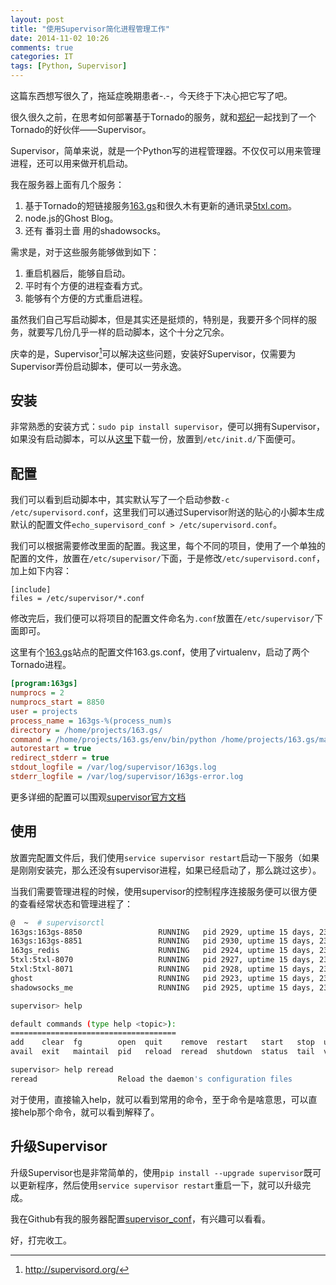 ```yaml
---
layout: post
title: "使用Supervisor简化进程管理工作"
date: 2014-11-02 10:26
comments: true
categories: IT
tags: [Python, Supervisor]
---
```


这篇东西想写很久了，拖延症晚期患者-.-，今天终于下决心把它写了吧。

很久很久之前，在思考如何部署基于Tornado的服务，就和[郑纪](http://zheng-ji.info/)一起找到了一个Tornado的好伙伴——Supervisor。

Supervisor，简单来说，就是一个Python写的进程管理器。不仅仅可以用来管理进程，还可以用来做开机启动。

我在服务器上面有几个服务：

<!-- more -->

1. 基于Tornado的短链接服务[163.gs](http://163.gs)和很久木有更新的通讯录[5txl.com](http://5txl.com)。
2. node.js的Ghost Blog。
3. 还有 番羽土啬 用的shadowsocks。

需求是，对于这些服务能够做到如下：

1. 重启机器后，能够自启动。
2. 平时有个方便的进程查看方式。
3. 能够有个方便的方式重启进程。

虽然我们自己写启动脚本，但是其实还是挺烦的，特别是，我要开多个同样的服务，就要写几份几乎一样的启动脚本，这个十分之冗余。

庆幸的是，Supervisor[^1]可以解决这些问题，安装好Supervisor，仅需要为Supervisor弄份启动脚本，便可以一劳永逸。

## 安装

非常熟悉的安装方式：`sudo pip install supervisor`，便可以拥有Supervisor，如果没有启动脚本，可以从[这里](https://github.com/Supervisor/initscripts)下载一份，放置到`/etc/init.d/`下面便可。

## 配置

我们可以看到启动脚本中，其实默认写了一个启动参数`-c /etc/supervisord.conf`，这里我们可以通过Supervisor附送的贴心的小脚本生成默认的配置文件`echo_supervisord_conf > /etc/supervisord.conf`。

我们可以根据需要修改里面的配置。我这里，每个不同的项目，使用了一个单独的配置的文件，放置在`/etc/supervisor/`下面，于是修改`/etc/supervisord.conf`，加上如下内容：

```
[include]
files = /etc/supervisor/*.conf
```

修改完后，我们便可以将项目的配置文件命名为`.conf`放置在`/etc/supervisor/`下面即可。

这里有个[163.gs](http://163.gs)站点的配置文件163.gs.conf，使用了virtualenv，启动了两个Tornado进程。

``` ini 163.gs.conf https://github.com/cedricporter/supervisor_conf/blob/master/supervisor/163.gs.conf
[program:163gs]
numprocs = 2
numprocs_start = 8850
user = projects
process_name = 163gs-%(process_num)s
directory = /home/projects/163.gs/
command = /home/projects/163.gs/env/bin/python /home/projects/163.gs/main.py --port=%(process_num)s
autorestart = true
redirect_stderr = true
stdout_logfile = /var/log/supervisor/163gs.log
stderr_logfile = /var/log/supervisor/163gs-error.log
```

更多详细的配置可以围观[supervisor官方文档](http://supervisord.org/configuration.html)

## 使用

放置完配置文件后，我们使用`service supervisor restart`启动一下服务（如果是刚刚安装完，那么还没有supervisor进程，如果已经启动了，那么跳过这步）。

当我们需要管理进程的时候，使用supervisor的控制程序连接服务便可以很方便的查看经常状态和管理进程了：

``` bash
@  ~  # supervisorctl
163gs:163gs-8850                 RUNNING   pid 2929, uptime 15 days, 23:35:21
163gs:163gs-8851                 RUNNING   pid 2930, uptime 15 days, 23:35:21
163gs_redis                      RUNNING   pid 2924, uptime 15 days, 23:35:21
5txl:5txl-8070                   RUNNING   pid 2927, uptime 15 days, 23:35:21
5txl:5txl-8071                   RUNNING   pid 2928, uptime 15 days, 23:35:21
ghost                            RUNNING   pid 2923, uptime 15 days, 23:35:21
shadowsocks_me                   RUNNING   pid 2925, uptime 15 days, 23:35:21

supervisor> help

default commands (type help <topic>):
=====================================
add    clear  fg        open  quit    remove  restart   start   stop  update
avail  exit   maintail  pid   reload  reread  shutdown  status  tail  version

supervisor> help reread
reread                  Reload the daemon's configuration files
```

对于使用，直接输入help，就可以看到常用的命令，至于命令是啥意思，可以直接help那个命令，就可以看到解释了。

## 升级Supervisor

升级Supervisor也是非常简单的，使用`pip install --upgrade supervisor`既可以更新程序，然后使用`service supervisor restart`重启一下，就可以升级完成。

我在Github有我的服务器配置[supervisor_conf](https://github.com/cedricporter/supervisor_conf)，有兴趣可以看看。

好，打完收工。

[^1]: http://supervisord.org/
